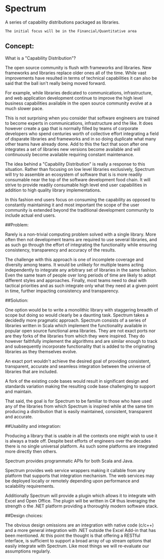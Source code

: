 Spectrum
========

A series of capability distributions packaged as libraries.

    The initial focus will be in the Financial/Quantitative area

    
## Concept:
    
What is a "Capability Distribution"?  

The open source community is flush with frameworks and libraries.  New frameworks and 
libraries replace older ones all of the time.  While vast improvements have resulted 
in terms of technical capabilities it can also be said that the ball isn't really being moved 
forward.

For example, while libraries dedicated to communications, infrastructure, and
web application development continue to improve the high level business capabilities available
in the open source community evolve at a much slower pace.  

This is not surprising when you consider that software engineers are trained to
become experts in communications, infrastructure and the like.  It does however 
create a gap that is normally filled by teams of corporate developers who spend centuries
worth of collective effort integrating a field of disparate libraries and frameworks and
in so doing duplicate what many other teams have already done.   Add to this the fact that
soon after one integrates a set of libraries new versions become available and will continuously
become available requiring constant maintenance.

The idea behind a "Capability Distribution" is really a response to this situation.
Rather than focusing on low level libraries exclusively, Spectrum
will try to assemble an ecosystem of software that is is more readily consumable
near the top of the software development food chain.  It will strive to provide readily
consumable high level end user capabilities in addition to high quality library implementations.
 
In this fashion end users focus on consuming the capability as opposed to constantly maintaining it
and most important the scope of the user community is extended beyond the traditional development
community to include actual end users.  


##Problem:

Rarely is a non-trivial computing problem solved with
a single library.  More often then not development teams are required to use 
several libraries, and as such go through the effort of integrating the functionality 
while ensuring consistency, transparency and accuracy of the results. 

The challenge with this approach is one of incomplete coverage and diversity
among teams.  It would be unlikely for multiple teams acting independently to 
integrate any arbitrary set of libraries in the same fashion.  Even the same 
team of people over long periods of time are likely to adopt different styles
and approaches.  Finally, most teams need to deal with tactical priorities
and as such integrate only what they need at a given point in time, further
impacting consistency and transparency.

##Solution:

One option would be to write a monolithic library with staggering breadth of scope
but doing so would clearly be a daunting task.  Spectrum takes a decidedly
more pragmatic approach.  Spectrum consists of a series of libraries written in Scala
which implement the functionality available in popular open source functional area
libraries.  They are not exact ports nor are they forks of the libraries from
which they were inspired.  They do however faithfully implement the algorithms and 
are similar enough to track and subsequently incorporate functionality that 
is added to the originating libraries as they themselves evolve.

An exact port wouldn't achieve the desired goal of providing consistent, transparent,
accurate and seamless integration between the universe of libraries that are included.

A fork of the existing code bases would result in significant design and standards 
variation making the resulting code base challenging to support and maintain.

That said, the goal is for Spectrum to be familiar to those who have used any of
the libraries from which Spectrum is inspired while at the same tim producing a distribution
that is easily maintained, consistent, transparent and accurate.

##Usability and integration:

Producing a library that is usable in all the contexts one might wish
to use it is always a trade off.  Despite best efforts of engineers over
the decades there is no single universal platform.  As such some platforms
are integrated more directly then others.  

Spectrum provides programmatic APIs for both Scala and Java.  

Spectrum provides  web service wrappers making it callable from any 
platform that supports that integration mechanism.  The web services may be deployed 
locally or remotely depending upon performance and scalability requirements.  

Additionally Spectrum will provide a plugin which allows it to integrate with Excel and 
Open Office.  The plugin will be written in C# thus leveraging the strength o the .NET platform
providing a thoroughly modern software stack.

##Design choices:

The obvious design omissions are an integration with native code (c/c++) and a more general
integration with .NET outside the Excel Add-in that has been mentioned.  At this
point the thought is that offering a RESTful interface, is sufficient to support 
a broad array of up stream options that easily integrate with Spectrum.  Like most
things we will re-evaluate our assumptions regularly.







